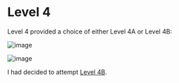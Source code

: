 # Level 4

Level 4 provided a choice of either Level 4A or Level 4B:

![image](https://user-images.githubusercontent.com/82754379/188318795-79529865-5a2d-4640-a463-3a4ca880c153.png)

![image](https://user-images.githubusercontent.com/82754379/188318774-ce597887-74e3-4589-b91b-33f9b502b05b.png)

I had decided to attempt [Level 4B](https://github.com/kokmingchoy/TISC22/edit/main/Level_4B/).
